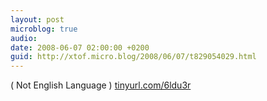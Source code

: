 ```yaml
---
layout: post
microblog: true
audio: 
date: 2008-06-07 02:00:00 +0200
guid: http://xtof.micro.blog/2008/06/07/t829054029.html
---
```

( Not English Language )
[tinyurl.com/6ldu3r](http://tinyurl.com/6ldu3r)
